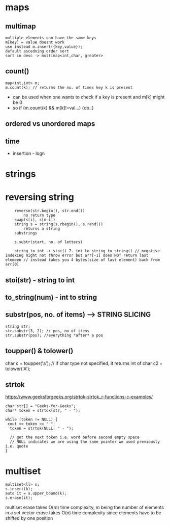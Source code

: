# maps
## multimap

    multiple elements can have the same keys
    m[key] = value doesnt work
    use instead m.insert({key,value});
    default ascedning order sort
    sort in desc -> multimap<int,char, greater>

## count()
```
map<int,int> m;
m.count(k); // returns the no. of times key k is present
```
- can be used when one wants to check if a key is present and m[k] might be 0
- so if (m.count(k) && m[k]!=val...) {do..}

## ordered vs unordered maps
## time 
- insertion - logn

# strings
# reversing string
```
    reverse(str.begin(), str.end())
        no return type
    swap(s[i], s[n-i])
    string s = string(s.rbegin(), s.rend())
        returns a string
    substrings

    s.subtr(start, no. of letters)

    string to int -> stoi() 7. int to string to_string() // negative indexing might not throw error but arr[-1] does NOT return last elemeen // instead takes you 4 bytes(size of last element) back from arr[0]
```
## stoi(str) - string to int
## to_string(num) - int to string
## substr(pos, no. of items) --> STRING SLICING
```
string str;
str.substr(3, 2); // pos, no of items
str.substr(pos); //everything *after* a pos
```
## toupper() & tolower()
char c = toupper('a'); // if char type not specified, it returns int of
char c2 = tolower('A');
## strtok
https://www.geeksforgeeks.org/strtok-strtok_r-functions-c-examples/
```
char str[] = "Geeks-for-Geeks";
char* token = strtok(str, " - ");
 
while (token != NULL) {
 cout << token << " ";
  token = strtok(NULL, " - ");
  
  // get the next token i.e. word before second empty space
  // NULL indicates we are using the same pointer we used previously i.e. quote
}
```

# multiset
```
multiset<ll> s;
s.insert(k);
auto it = s.upper_bound(k);
s.erase(it);
```
multiset erase takes O(m) time complexity, m being the number of elements in a set vector erase takes O(n) time complexity since elements have to be shifted by one position
